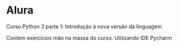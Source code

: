 # Alura
Curso Python 3 parte 1: Introdução à nova versão da linguagem

Contem exercícios mão na massa do curso.
Utilizando IDE Pycharm


